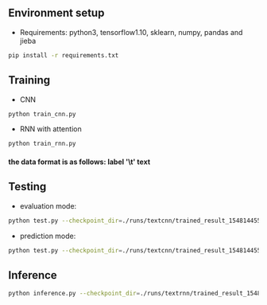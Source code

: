 ## Environment setup
* Requirements: python3, tensorflow1.10, sklearn, numpy, pandas and jieba
```bash
pip install -r requirements.txt
```

## Training
* CNN
```bash
python train_cnn.py
```
* RNN with attention
```bash
python train_rnn.py
```
#### the data format is as follows: label '\t' text

## Testing
* evaluation mode:
```bash
python test.py --checkpoint_dir=./runs/textcnn/trained_result_1548144557/checkpoints --model_type=CNN
```
* prediction mode:
```bash
python test.py --checkpoint_dir=./runs/textcnn/trained_result_1548144557/checkpoints --model_type=CNN --test_mode=prediction
```

## Inference
```bash
python inference.py --checkpoint_dir=./runs/textrnn/trained_result_1548145204/checkpoints --model_type=RNN
```

